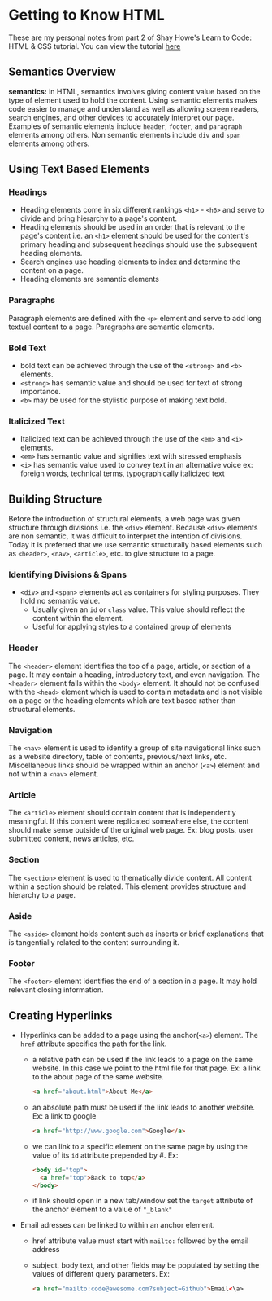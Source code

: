 # Getting to Know HTML
  These are my personal notes from part 2 of Shay Howe's Learn to Code: HTML & CSS tutorial.
  You can view the tutorial [here](https://learn.shayhowe.com/html-css/getting-to-know-html/)

## Semantics Overview
**semantics:** in HTML, semantics involves giving content value based on the type of element
used to hold the content. Using semantic elements makes code easier to manage and understand
as well as allowing screen readers, search engines, and other devices to accurately interpret our page.
Examples of semantic elements include ```header```, ```footer```, and ```paragraph``` elements among others.
Non semantic elements include ```div``` and ```span``` elements among others.

## Using Text Based Elements

### Headings
* Heading elements come in six different rankings ```<h1>``` - ```<h6>``` and serve to
divide and bring hierarchy to a page's content.
* Heading elements should be used in an order that is relevant to the page's content i.e.
an ```<h1>``` element should be used for the content's primary heading and subsequent headings
should use the subsequent heading elements.
* Search engines use heading elements to index and determine the content on a page.
* Heading elements are semantic elements

### Paragraphs
Paragraph elements are defined with the ```<p>``` element and serve to add long
textual content to a page. Paragraphs are semantic elements.

### Bold Text
* bold text can be achieved through the use of the  ```<strong>``` and ```<b>``` elements.
* ```<strong>``` has semantic value and should be used for text of strong importance.
* ```<b>``` may be used for the stylistic purpose of making text bold.

### Italicized Text
* Italicized text can be achieved through the use of the ```<em>``` and ```<i>``` elements.
* ```<em>``` has semantic value and signifies text with stressed emphasis
* ```<i>``` has semantic value used to convey text in an alternative voice ex: foreign words, technical terms, typographically italicized text

## Building Structure
Before the introduction of structural elements, a web page was given structure through divisions
i.e. the ```<div>``` element. Because ```<div>``` elements are non semantic, it was difficult to
interpret the intention of divisions. Today it is preferred that we use semantic structurally based elements such as ```<header>```, ```<nav>```, ```<article>```, etc. to give structure to a page.

### Identifying Divisions & Spans
* ```<div>``` and ```<span>``` elements act as containers for styling purposes. They hold no semantic value.
    * Usually given an ```id``` or ```class``` value. This value should reflect the content within the element.
    * Useful for applying styles to a contained group of elements

### Header
The ```<header>``` element identifies the top of a page, article, or section of a page. It may contain a heading, introductory text, and even navigation. The ```<header>``` element falls within the ```<body>``` element. It should not be confused with the ```<head>``` element which is used to contain metadata and is not visible on a page or the heading elements which are text based rather than structural elements.

### Navigation
The ```<nav>``` element is used to identify a group of site navigational links such as a website directory, table of contents, previous/next links, etc. Miscellaneous links should be wrapped within an anchor (```<a>```) element and not within a ```<nav>``` element.

### Article
The ```<article>``` element should contain content that is independently meaningful. If this content were replicated somewhere else, the content should make sense outside of the original web page. Ex: blog posts, user submitted content, news articles, etc.

### Section
The ```<section>``` element is used to thematically divide content. All content within a section should be related. This element provides structure and hierarchy to a page.

### Aside
The ```<aside>``` element holds content such as inserts or brief explanations that is tangentially related to the content surrounding it.

### Footer
The ```<footer>``` element identifies the end of a section in a page. It may hold relevant closing information.

## Creating Hyperlinks
* Hyperlinks can be added to a page using the anchor(```<a>```) element. The ```href``` attribute specifies the path for the link.
    * a relative path can be used if the link leads to a page on the same website. In this case we point to the html file for that page. Ex: a link to the about page of the same website. 
    
        ```html
        <a href="about.html">About Me</a>
        ```
    * an absolute path must be used if the link leads to another website. Ex: a link to google

        ```html
        <a href="http://www.google.com">Google</a>
        ```
    * we can link to a specific element on the same page by using the value of its ```id``` attribute prepended by #. Ex:

        ```html
        <body id="top">
          <a href="top">Back to top</a>
        </body>
        ```

    * if link should open in a new tab/window set the ```target``` attribute of the anchor element to a value of ```"_blank"```

* Email adresses can be linked to within an anchor element.
    * href attribute value must start with ```mailto:``` followed by the email address
    * subject, body text, and other fields may be populated by setting the values of different query parameters. Ex: 

        ```html
        <a href="mailto:code@awesome.com?subject=Github">Email<\a>
        ```
